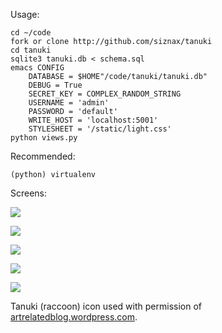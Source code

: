 Usage:

    cd ~/code
    fork or clone http://github.com/siznax/tanuki
    cd tanuki
    sqlite3 tanuki.db < schema.sql
    emacs CONFIG
        DATABASE = $HOME"/code/tanuki/tanuki.db"
        DEBUG = True
        SECRET_KEY = COMPLEX_RANDOM_STRING
        USERNAME = 'admin'
        PASSWORD = 'default'
        WRITE_HOST = 'localhost:5001'
        STYLESHEET = '/static/light.css'
    python views.py

Recommended:

    (python) virtualenv

Screens:

![](http://archive.org/download/siznax-screens/tanuki1.png)

![](http://archive.org/download/siznax-screens/tanuki2.png)

![](http://archive.org/download/siznax-screens/tanuki3.png)

![](http://archive.org/download/siznax-screens/tanuki4.png)

![](http://archive.org/download/siznax-screens/tanuki5.png)

Tanuki (raccoon) icon used with permission of 
[artrelatedblog.wordpress.com](http://artrelatedblog.wordpress.com/2012/08/06/new-pixel-art-avatar/).

